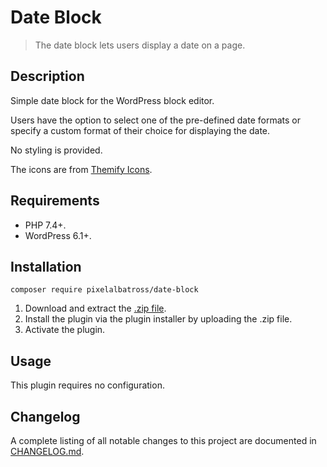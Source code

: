 # Date Block

> The date block lets users display a date on a page.

## Description

Simple date block for the WordPress block editor.

Users have the option to select one of the pre-defined date formats or specify a custom format of their choice for displaying the date.

No styling is provided.

The icons are from [Themify Icons](https://themify.me/themify-icons).

## Requirements

* PHP 7.4+.
* WordPress 6.1+.

## Installation

`composer require pixelalbatross/date-block`

1. Download and extract the [.zip file](https://github.com/pixelalbatross/date-block/archive/refs/heads/main.zip).
2. Install the plugin via the plugin installer by uploading the .zip file.
3. Activate the plugin.

## Usage

This plugin requires no configuration.

## Changelog

A complete listing of all notable changes to this project are documented in [CHANGELOG.md](https://github.com/pixelalbatross/date-block/blob/main/CHANGELOG.md).
